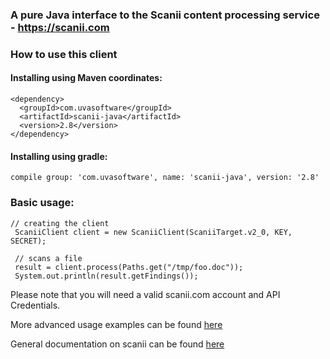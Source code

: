 ### A pure Java interface to the Scanii content processing service - https://scanii.com


### How to use this client

#### Installing using Maven coordinates:

```
<dependency>
  <groupId>com.uvasoftware</groupId>
  <artifactId>scanii-java</artifactId>
  <version>2.8</version>
</dependency>
```
#### Installing using gradle:

```
compile group: 'com.uvasoftware', name: 'scanii-java', version: '2.8'
```

### Basic usage:
 
```
// creating the client
 ScaniiClient client = new ScaniiClient(ScaniiTarget.v2_0, KEY, SECRET);
 
 // scans a file
 result = client.process(Paths.get("/tmp/foo.doc"));
 System.out.println(result.getFindings()); 
```

Please note that you will need a valid scanii.com account and API Credentials. 

More advanced usage examples can be found [here](https://github.com/uvasoftware/scanii-java/blob/master/src/test/com/scanii/client/ScaniiClientTest.java)

General documentation on scanii can be found [here](http://docs.scanii.com)

